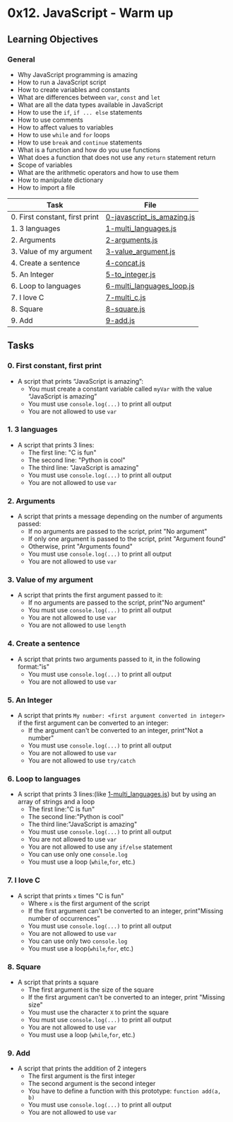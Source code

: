 # 0x12. JavaScript - Warm up

## Learning Objectives

### General

* Why JavaScript programming is amazing
* How to run a JavaScript script
* How to create variables and constants
* What are differences between `var`, `const` and `let`
* What are all the data types available in JavaScript
* How to use the `if`, `if ... else` statements
* How to use comments
* How to affect values to variables
* How to use `while` and `for` loops
* How to use `break` and `continue` statements
* What is a function and how do you use functions
* What does a function that does not use any `return` statement return
* Scope of variables
* What are the arithmetic operators and how to use them
* How to manipulate dictionary
* How to import a file

| Task | File |
| ---- | ---- |
| 0. First constant, first print | [0-javascript_is_amazing.js](./0-javascript_is_amazing.js) |
| 1. 3 languages | [1-multi_languages.js](./1-multi_languages.js) |
| 2. Arguments | [2-arguments.js](./2-arguments.js) |
| 3. Value of my argument | [3-value_argument.js](./3-value_argument.js) |
| 4. Create a sentence | [4-concat.js](./4-concat.js) |
| 5. An Integer | [5-to_integer.js](./5-to_integer.js) |
| 6. Loop to languages | [6-multi_languages_loop.js](./6-multi_languages_loop.js) |
| 7. I love C | [7-multi_c.js](./7-multi_c.js) |
| 8. Square | [8-square.js](./8-square.js) |
| 9. Add | [9-add.js](./9-add.js) |

## Tasks
### 0. First constant, first print
* A script that prints “JavaScript is amazing”:
	* You must create a constant variable called `myVar` with the value “JavaScript is amazing”
	* You must use `console.log(...)` to print all output
	* You are not allowed to use `var`
### 1. 3 languages
* A script that prints 3 lines:
	* The first line: "C is fun"
	* The second line: "Python is cool"
	* The third line: "JavaScript is amazing"
	* You must use `console.log(...)` to print all output
	* You are not allowed to use `var`
### 2. Arguments
* A script that prints a message depending on the number of arguments passed:
	* If no arguments are passed to the script, print "No argument"
	* If only one argument is passed to the script, print "Argument found"
	* Otherwise, print "Arguments found"
	* You must use `console.log(...)` to print all output
	* You are not allowed to use `var`
### 3. Value of my argument
* A script that prints the first argument passed to it:
	* If no arguments are passed to the script, print"No argument"
	* You must use `console.log(...)` to print all output
	* You are not allowed to use `var`
	* You are not allowed to use `length`
### 4. Create a sentence
* A script that prints two arguments passed to it, in the following format:"is"
	* You must use `console.log(...)` to print all output
	* You are not allowed to use `var`
### 5. An Integer
* A script that prints `My number: <first argument converted in integer>` if the first argument can be converted to an integer:
	* If the argument can't be converted to an integer, print"Not a number"
	* You must use `console.log(...)` to print all output
	* You are not allowed to use `var`
	* You are not allowed to use `try/catch`
### 6. Loop to languages
* A script that prints 3 lines:(like [1-multi_languages.js](./1-multi_languages.js)) but by using an array of strings and a loop 
	* The first line:"C is fun"
	* The second line:"Python is cool"
	* The third line:"JavaScript is amazing"
	* You must use `console.log(...)` to print all output
	* You are not allowed to use `var`
	* You are not allowed to use any `if/else` statement
	* You can use only one `console.log`
	* You must use a loop (`while`,`for`, etc.)
### 7. I love C
* A script that prints `x` times "C is fun"
	* Where `x` is the first argument of the script
	* If the first argument can't be converted to an integer, print"Missing number of occurrences”
	* You must use `console.log(...)` to print all output
	* You are not allowed to use `var`
	* You can use only two `console.log`
	* You must use a loop(`while`,`for`, etc.)
### 8. Square
* A script that prints a square
	* The first argument is the size of the square
	* If the first argument can't be converted to an integer, print "Missing size"
	* You must use the character `X` to print the square
	* You must use `console.log(...)` to print all output
	* You are not allowed to use `var`
	* You must use a loop (`while`,`for`, etc.)
### 9. Add
* A script that prints the addition of 2 integers
	* The first argument is the first integer
	* The second argument is the second integer
	* You have to define a function with this prototype: `function add(a, b)`
	* You must use `console.log(...)` to print all output
	* You are not allowed to use `var`
